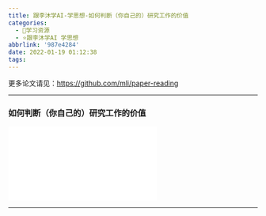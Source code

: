 ```yaml
---
title: 跟李沐学AI-学思想-如何判断（你自己的）研究工作的价值
categories:
  - 🌙学习资源
  - ⭐跟李沐学AI 学思想
abbrlink: '987e4284'
date: 2022-01-19 01:12:38
tags:
---
```


更多论文请见：<https://github.com/mli/paper-reading>

***

### 如何判断（你自己的）研究工作的价值

<iframe src="//player.bilibili.com/player.html?aid=465786953&bvid=BV1oL411c7Us&cid=487717373&page=1" scrolling="no" border="0" frameborder="no" framespacing="0" allowfullscreen="true"> </iframe>

<!--more-->

***
